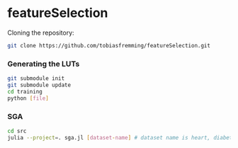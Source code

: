 # featureSelection

Cloning the repository:
```sh
git clone https://github.com/tobiasfremming/featureSelection.git
```

### Generating the LUTs
```sh
git submodule init
git submodule update
cd training
python [file]
```

### SGA
```sh
cd src
julia --project=. sga.jl [dataset-name] # dataset name is heart, diabetes, cancer or wine
```
